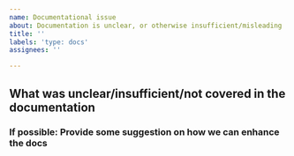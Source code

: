 ```yaml
---
name: Documentational issue
about: Documentation is unclear, or otherwise insufficient/misleading
title: ''
labels: 'type: docs'
assignees: ''

---
```


## What was unclear/insufficient/not covered in the documentation

### If possible: Provide some suggestion on how we can enhance the docs
